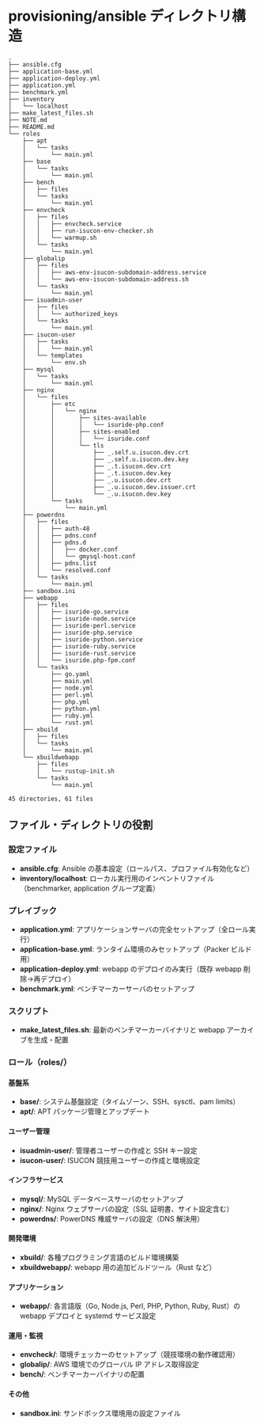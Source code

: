 
# provisioning/ansible ディレクトリ構造

```
.
├── ansible.cfg
├── application-base.yml
├── application-deploy.yml
├── application.yml
├── benchmark.yml
├── inventory
│   └── localhost
├── make_latest_files.sh
├── NOTE.md
├── README.md
└── roles
    ├── apt
    │   └── tasks
    │       └── main.yml
    ├── base
    │   └── tasks
    │       └── main.yml
    ├── bench
    │   ├── files
    │   └── tasks
    │       └── main.yml
    ├── envcheck
    │   ├── files
    │   │   ├── envcheck.service
    │   │   ├── run-isucon-env-checker.sh
    │   │   └── warmup.sh
    │   └── tasks
    │       └── main.yml
    ├── globalip
    │   ├── files
    │   │   ├── aws-env-isucon-subdomain-address.service
    │   │   └── aws-env-isucon-subdomain-address.sh
    │   └── tasks
    │       └── main.yml
    ├── isuadmin-user
    │   ├── files
    │   │   └── authorized_keys
    │   └── tasks
    │       └── main.yml
    ├── isucon-user
    │   ├── tasks
    │   │   └── main.yml
    │   └── templates
    │       └── env.sh
    ├── mysql
    │   └── tasks
    │       └── main.yml
    ├── nginx
    │   └── files
    │       ├── etc
    │       │   └── nginx
    │       │       ├── sites-available
    │       │       │   └── isuride-php.conf
    │       │       ├── sites-enabled
    │       │       │   └── isuride.conf
    │       │       └── tls
    │       │           ├── _.self.u.isucon.dev.crt
    │       │           ├── _.self.u.isucon.dev.key
    │       │           ├── _.t.isucon.dev.crt
    │       │           ├── _.t.isucon.dev.key
    │       │           ├── _.u.isucon.dev.crt
    │       │           ├── _.u.isucon.dev.issuer.crt
    │       │           └── _.u.isucon.dev.key
    │       └── tasks
    │           └── main.yml
    ├── powerdns
    │   ├── files
    │   │   ├── auth-48
    │   │   ├── pdns.conf
    │   │   ├── pdns.d
    │   │   │   ├── docker.conf
    │   │   │   └── gmysql-host.conf
    │   │   ├── pdns.list
    │   │   └── resolved.conf
    │   └── tasks
    │       └── main.yml
    ├── sandbox.ini
    ├── webapp
    │   ├── files
    │   │   ├── isuride-go.service
    │   │   ├── isuride-node.service
    │   │   ├── isuride-perl.service
    │   │   ├── isuride-php.service
    │   │   ├── isuride-python.service
    │   │   ├── isuride-ruby.service
    │   │   ├── isuride-rust.service
    │   │   └── isuride.php-fpm.conf
    │   └── tasks
    │       ├── go.yaml
    │       ├── main.yml
    │       ├── node.yml
    │       ├── perl.yml
    │       ├── php.yml
    │       ├── python.yml
    │       ├── ruby.yml
    │       └── rust.yml
    ├── xbuild
    │   ├── files
    │   └── tasks
    │       └── main.yml
    └── xbuildwebapp
        ├── files
        │   └── rustup-init.sh
        └── tasks
            └── main.yml

45 directories, 61 files
```

## ファイル・ディレクトリの役割

### 設定ファイル
- **ansible.cfg**: Ansible の基本設定（ロールパス、プロファイル有効化など）
- **inventory/localhost**: ローカル実行用のインベントリファイル（benchmarker, application グループ定義）

### プレイブック
- **application.yml**: アプリケーションサーバの完全セットアップ（全ロール実行）
- **application-base.yml**: ランタイム環境のみセットアップ（Packer ビルド用）
- **application-deploy.yml**: webapp のデプロイのみ実行（既存 webapp 削除→再デプロイ）
- **benchmark.yml**: ベンチマーカーサーバのセットアップ

### スクリプト
- **make_latest_files.sh**: 最新のベンチマーカーバイナリと webapp アーカイブを生成・配置

### ロール（roles/）

#### 基盤系
- **base/**: システム基盤設定（タイムゾーン、SSH、sysctl、pam limits）
- **apt/**: APT パッケージ管理とアップデート

#### ユーザー管理
- **isuadmin-user/**: 管理者ユーザーの作成と SSH キー設定
- **isucon-user/**: ISUCON 競技用ユーザーの作成と環境設定

#### インフラサービス
- **mysql/**: MySQL データベースサーバのセットアップ
- **nginx/**: Nginx ウェブサーバの設定（SSL 証明書、サイト設定含む）
- **powerdns/**: PowerDNS 権威サーバの設定（DNS 解決用）

#### 開発環境
- **xbuild/**: 各種プログラミング言語のビルド環境構築
- **xbuildwebapp/**: webapp 用の追加ビルドツール（Rust など）

#### アプリケーション
- **webapp/**: 各言語版（Go, Node.js, Perl, PHP, Python, Ruby, Rust）の webapp デプロイと systemd サービス設定

#### 運用・監視
- **envcheck/**: 環境チェッカーのセットアップ（競技環境の動作確認用）
- **globalip/**: AWS 環境でのグローバル IP アドレス取得設定
- **bench/**: ベンチマーカーバイナリの配置

#### その他
- **sandbox.ini**: サンドボックス環境用の設定ファイル
